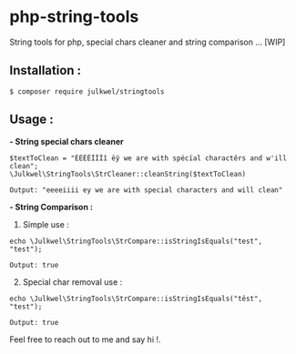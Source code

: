 # php-string-tools

String tools for php, special chars cleaner and string comparison ... [WIP]

## Installation :
`$ composer require julkwel/stringtools`

## Usage :

**- String special chars cleaner**

```
$textToClean = "ÉÉÊÊÎÎÎî ëŷ we are with spécïal charactêrs and w'ill clean";
\Julkwel\StringTools\StrCleaner::cleanString($textToClean)

Output: "eeeeiiii ey we are with special characters and will clean"
```

**- String Comparison :**

1. Simple use : 
```
echo \Julkwel\StringTools\StrCompare::isStringIsEquals("test", "test");

Output: true
```

2. Special char removal use : 
```
echo \Julkwel\StringTools\StrCompare::isStringIsEquals("têst", "test");

Output: true
```

Feel free to reach out to me and say hi !.
